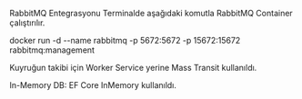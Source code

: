 RabbitMQ Entegrasyonu
Terminalde aşağıdaki komutla RabbitMQ Container çalıştırılır.

docker run -d --name rabbitmq -p 5672:5672 -p 15672:15672 rabbitmq:management

Kuyruğun takibi için Worker Service yerine Mass Transit kullanıldı.

In-Memory DB: EF Core InMemory kullanıldı.

